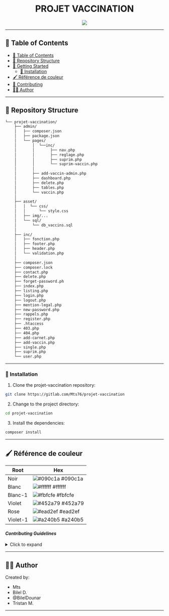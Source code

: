 <!---->

<div align="center">
    <h1>PROJET VACCINATION</h1>

    
</div>

<p align="center">
  <a href="https://skillicons.dev">
    <img src=https://skillicons.dev/icons?i=html,css,bootstrap,php,js,mysql,git,gitlab,figma />
  </a>
</p>

---

## 📖 Table of Contents
- [📖 Table of Contents](#-table-of-contents)
- [📂 Repository Structure](#-repository-structure)
- [🚀 Getting Started](#-getting-started)
    - [🔧 Installation](#-installation)
- [🖌️ Référence de couleur](#-reference-de-couleurs)
- [🤝 Contributing](#-contributing)
- [👨‍💻 Author](#-author)


---

## 📂 Repository Structure

```sh
└── projet-vaccination/
    ├── admin/
    │   ├── composer.json
    │   ├── package.json
    │   └── pages/
    │       │  └──inc/
    │       │       ├── nav.php
    │       │       ├── reglage.php
    │       │       ├── suprim.php
    │       │       └── suprim-vaccin.php
    │       │
    │       ├── add-vaccin-admin.php
    │       ├── dashboard.php
    │       ├── delete.php
    │       ├── tables.php
    │       └── vaccin.php
    │       
    ├── asset/
    │   │  └── css/
    │   │      └── style.css
    │   ├── img/...
    │   └── sql/
    │       └── db_vaccins.sql
    │
    ├── inc/
    │   ├── fonction.php
    │   ├── footer.php
    │   ├── header.php
    │   └── validation.php
    │
    ├── composer.json
    ├── composer.lock
    ├── contact.php
    ├── delete.php
    ├── forget-password.ph
    ├── index.php
    ├── listing.php
    ├── login.php
    ├── logout.php
    ├── mention-legal.php
    ├── new-password.php
    ├── rappels.php
    ├── register.php
    ├── .htaccess
    ├── 403.php
    ├── 404.php
    ├── add-carnet.php
    ├── add-vaccin.php
    ├── single.php
    ├── suprim.php
    └── user.php

```

---


### 🔧 Installation

1. Clone the projet-vaccination repository:
```sh
git clone https://gitlab.com/Mts76/projet-vaccination
```

2. Change to the project directory:
```sh
cd projet-vaccination
```

3. Install the dependencies:
```sh
composer install
```

---

## 🖌️ Référence de couleur

| Root             | Hex                                                                
| -----------------| -------------------------------------------------------
|Noir|![#090c1a](https://via.placeholder.com/10/0a192f?text=+) #090c1a|
|Blanc |![#ffffff](https://via.placeholder.com/10/ffffff?text=+) #ffffff|
|Blanc-1 |![#fbfcfe](https://via.placeholder.com/10/fbfcfe?text=+) #fbfcfe|
|Violet  |![#452a79](https://via.placeholder.com/10/452a79?text=+) #452a79|
|Rose | ![#ead2ef](https://via.placeholder.com/10/ead2ef?text=+) #ead2ef|
|Violet-1|![#a240b5](https://via.placeholder.com/10/a240b5text=+) #a240b5|

#### *Contributing Guidelines*

<details closed>
<summary>Click to expand</summary>

1. **Fork the Repository**: Start by forking the project repository to your GitHub account.
2. **Clone Locally**: Clone the forked repository to your local machine using a Git client.
   ```sh
   git clone <your-forked-repo-url>
   ```
3. **Create a New Branch**: Always work on a new branch, giving it a descriptive name.
   ```sh
   git checkout -b new-feature-x
   ```
4. **Make Your Changes**: Develop and test your changes locally.
5. **Commit Your Changes**: Commit with a clear and concise message describing your updates.
   ```sh
   git commit -m 'Implemented new feature x.'
   ```
6. **Push to GitHub**: Push the changes to your forked repository.
   ```sh
   git push origin new-feature-x
   ```
7. **Submit a Pull Request**: Create a PR against the original project repository. Clearly describe the changes and their motivations.

Once your PR is reviewed and approved, it will be merged into the main branch.

</details>

--- 

## 👨‍💻 Author

Created by: 
- Mts
- Bilel D.
- @BilelDounar
- Tristan M.


--- 

